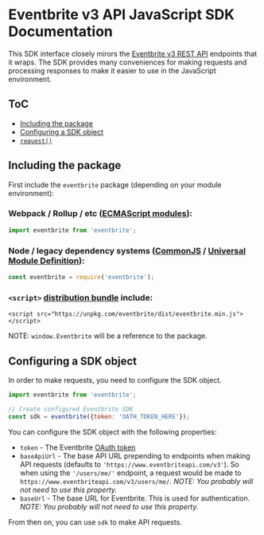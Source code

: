 # Eventbrite v3 API JavaScript SDK Documentation

This SDK interface closely mirors the [Eventbrite v3 REST API](https://www.eventbrite.com/developer/v3/) endpoints that it wraps. The SDK provides many conveniences for making requests and processing responses to make it easier to use in the JavaScript environment.

## ToC

*   [Including the package](#including-the-package)
*   [Configuring a SDK object](#configuring-a-sdk-object)
*   [`request()`](./request.md)

## Including the package

First include the `eventbrite` package (depending on your module environment):

### Webpack / Rollup / etc ([ECMAScript modules](https://unpkg.com/eventbrite/lib/esm/)):

```js
import eventbrite from 'eventbrite';
```

### Node / legacy dependency systems ([CommonJS](https://unpkg.com/eventbrite/lib/cjs/) / [Universal Module Definition](https://unpkg.com/eventbrite/lib/umd/)):

```js
const eventbrite = require('eventbrite');
```

### `<script>` [distribution bundle](https://unpkg.com/eventbrite/dist/) include:

```
<script src="https://unpkg.com/eventbrite/dist/eventbrite.min.js"></script>
```

NOTE: `window.Eventbrite` will be a reference to the package.

## Configuring a SDK object

In order to make requests, you need to configure the SDK object.

```js
import eventbrite from 'eventbrite';

// Create configured Eventbrite SDK
const sdk = eventbrite({token: 'OATH_TOKEN_HERE'});
```

You can configure the SDK object with the following properties:

*   `token` - The Eventbrite [OAuth token](https://www.eventbrite.com/developer/v3/api_overview/authentication/#ebapi-getting-a-token)
*   `baseApiUrl` - The base API URL prepending to endpoints when making API requests (defaults to `'https://www.eventbriteapi.com/v3'`). So when using the `'/users/me/'` endpoint, a request would be made to `https://www.eventbriteapi.com/v3/users/me/`. _NOTE: You probably will not need to use this property._
*   `baseUrl` - The base URL for Eventbrite. This is used for authentication. _NOTE: You probably will not need to use this property._

From then on, you can use `sdk` to make API requests.
